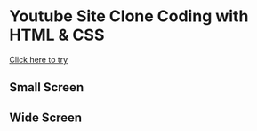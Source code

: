 # Youtube Site Clone Coding with HTML & CSS

[Click here to try](https://hanjinhui638.github.io/youyube-site/)

## Small Screen

## Wide Screen
